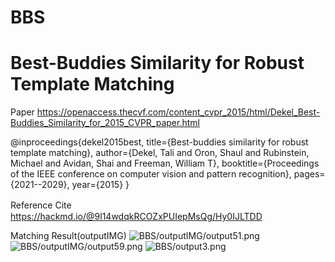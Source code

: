 # BBS

# Best-Buddies Similarity for Robust Template Matching

Paper https://openaccess.thecvf.com/content_cvpr_2015/html/Dekel_Best-Buddies_Similarity_for_2015_CVPR_paper.html

@inproceedings{dekel2015best,
  title={Best-buddies similarity for robust template matching},
  author={Dekel, Tali and Oron, Shaul and Rubinstein, Michael and Avidan, Shai and Freeman, William T},
  booktitle={Proceedings of the IEEE conference on computer vision and pattern recognition},
  pages={2021--2029},
  year={2015}
}

Reference Cite　https://hackmd.io/@9l14wdqkRCOZxPUIepMsQg/Hy0IJLTDD







Matching Result(outputIMG)
![BBS/outputIMG/output51.png](https://github.com/tagamirina/BBS/blob/main/outputIMG/output51.png)
![BBS/outputIMG/output59.png](https://github.com/tagamirina/BBS/blob/main/outputIMG/output59.png)
![BBS/output3.png](https://github.com/tagamirina/BBS/blob/main/output3.png)
